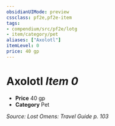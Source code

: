 ```yaml
---
obsidianUIMode: preview
cssclass: pf2e,pf2e-item
tags:
- compendium/src/pf2e/lotg
- item/category/pet
aliases: ["Axolotl"]
itemLevel: 0
price: 40 gp
---
```

# Axolotl *Item 0*  

- **Price** 40 gp
- **Category** Pet



*Source: Lost Omens: Travel Guide p. 103*